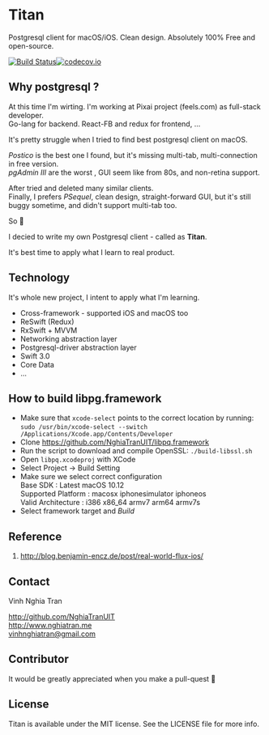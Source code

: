 
# Titan
Postgresql client for macOS/iOS. Clean design. Absolutely 100% Free and open-source.

[![Build Status](https://api.travis-ci.org/NghiaTranUIT/Titan-Postgresql.svg?branch=master)](https://travis-ci.org/NghiaTranUIT/Titan-Postgresql)[![codecov.io](https://codecov.io/gh/NghiaTranUIT/Titan-Postgresql/branch/master/graphs/badge.svg)](https://codecov.io/gh/NghiaTranUIT/Titan-Postgresql/branch/master)

## Why postgresql ?
At this time I'm wirting. I'm working at Pixai project (feels.com) as full-stack developer.  
Go-lang for backend. React-FB and redux for frontend, ...
  
It's pretty struggle when I tried to find best postgresql client on macOS.
  
*Postico* is the best one I found, but it's missing  multi-tab, multi-connection in free version.  
*pgAdmin III* are the worst , GUI  seem like from 80s, and non-retina support.
  
After tried  and deleted many similar clients.  
Finally, I prefers *PSequel*, clean design, straight-forward GUI, but it's still buggy sometime, and didn't support multi-tab too.

So  🤔
  
I decied to write my own Postgresql client - called as **Titan**.
  
It's best time to apply what I learn to real product.

## Technology
It's whole new project, I intent to apply what I'm learning.
  
*   Cross-framework  - supported iOS and macOS too
*   ReSwift (Redux)
*   RxSwift + MVVM
*   Networking abstraction layer
*   Postgresql-driver abstraction layer
*   Swift 3.0
*   Core Data
*   ...

## How to build libpg.framework
*  Make sure that `xcode-select` points to the correct location by running:
    `sudo /usr/bin/xcode-select --switch /Applications/Xcode.app/Contents/Developer`
*  Clone https://github.com/NghiaTranUIT/libpq.framework  
* Run the script to download and compile OpenSSL:
    `./build-libssl.sh`  
* Open `libpq.xcodeproj` with XCode  
* Select Project  -> Build Setting
* Make sure we select correct configuration  
Base SDK :  Latest macOS 10.12  
Supported Platform  :  macosx  iphonesimulator  iphoneos  
Valid  Architecture :  i386  x86_64  armv7  arm64  armv7s  
* Select framework target  and *Build*
  
## Reference
1. http://blog.benjamin-encz.de/post/real-world-flux-ios/
  
## Contact

Vinh Nghia Tran

http://github.com/NghiaTranUIT  
http://www.nghiatran.me  
vinhnghiatran@gmail.com  

## Contributor
It would be greatly appreciated  when you make a pull-quest  🤗

## License

Titan is available under the MIT license. See the LICENSE file for more info.
